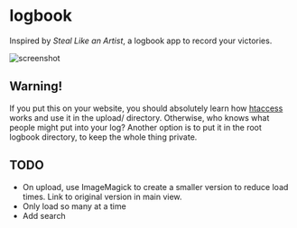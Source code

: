 # logbook
Inspired by *Steal Like an Artist*, a logbook app to record your victories.

![screenshot](img/lb_ss_50pct.png)

## Warning!
If you put this on your website, you should absolutely learn how [htaccess](https://www.seas.upenn.edu/cets/answers/auth-htpasswd.html) works and use it in the upload/ directory.  Otherwise, who knows what people might put into your log?  Another option is to put it in the root logbook directory, to keep the whole thing private.

## TODO
* On upload, use ImageMagick to create a smaller version to reduce load times.  Link to original version in main view.
* Only load so many at a time
* Add search
